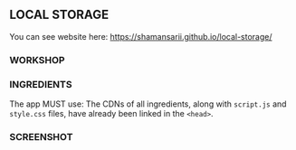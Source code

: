 LOCAL STORAGE
-------------
You can see website here: https://shamansarii.github.io/local-storage/

### WORKSHOP

 

### INGREDIENTS

The app MUST use:
The CDNs of all ingredients, along with `script.js` and `style.css` files, have already been linked in the `<head>`.

### SCREENSHOT

